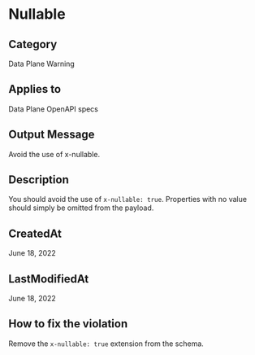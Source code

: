 # Nullable

## Category

Data Plane Warning

## Applies to

Data Plane OpenAPI specs

## Output Message

Avoid the use of x-nullable.

## Description

You should avoid the use of `x-nullable: true`. Properties with no value should simply be omitted from the payload.

## CreatedAt

June 18, 2022

## LastModifiedAt

June 18, 2022

## How to fix the violation

Remove the `x-nullable: true` extension from the schema.
